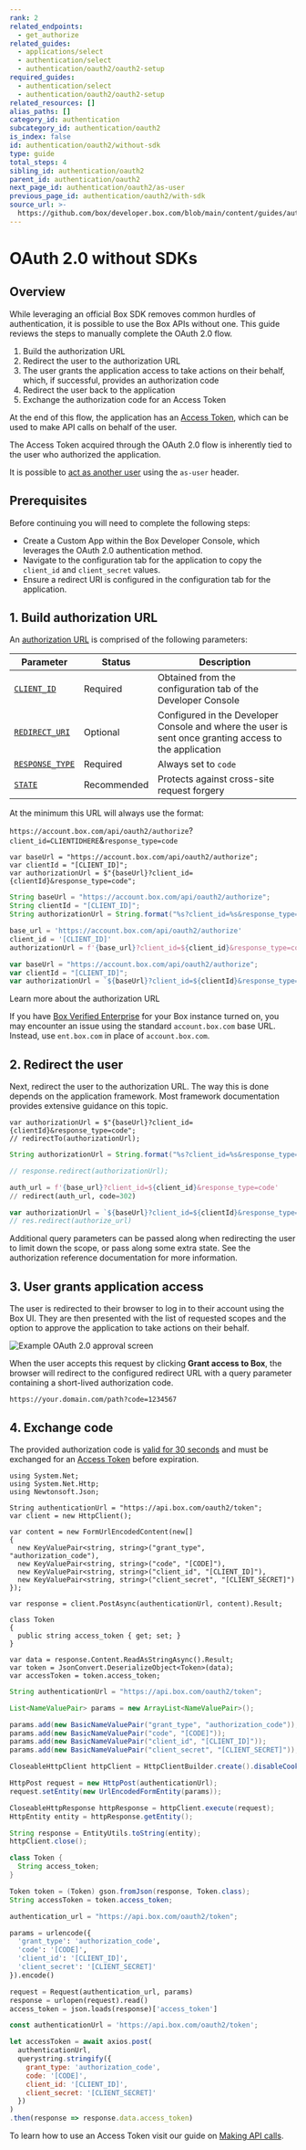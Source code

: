 ```yaml
---
rank: 2
related_endpoints:
  - get_authorize
related_guides:
  - applications/select
  - authentication/select
  - authentication/oauth2/oauth2-setup
required_guides:
  - authentication/select
  - authentication/oauth2/oauth2-setup
related_resources: []
alias_paths: []
category_id: authentication
subcategory_id: authentication/oauth2
is_index: false
id: authentication/oauth2/without-sdk
type: guide
total_steps: 4
sibling_id: authentication/oauth2
parent_id: authentication/oauth2
next_page_id: authentication/oauth2/as-user
previous_page_id: authentication/oauth2/with-sdk
source_url: >-
  https://github.com/box/developer.box.com/blob/main/content/guides/authentication/oauth2/without-sdk.md
---
```

# OAuth 2.0 without SDKs

## Overview

While leveraging an official Box SDK removes common hurdles of authentication,
it is possible to use the Box APIs without one. This guide reviews the steps to
manually complete the OAuth 2.0 flow.

1. Build the authorization URL
2. Redirect the user to the authorization URL
3. The user grants the application access to take actions on their behalf,
  which, if successful, provides an authorization code
4. Redirect the user back to the application
5. Exchange the authorization code for an Access Token

At the end of this flow, the application has an [Access Token][tokens], which
can be used to make API calls on behalf of the user.

<Message notice>

The Access Token acquired through the OAuth 2.0 flow is inherently tied to the
user who authorized the application.

It is possible to [act as another user](g://authentication/oauth2/as-user)
using the `as-user` header.

</Message>

## Prerequisites

Before continuing you will need to complete the following steps:

* Create a Custom App within the Box Developer Console, which leverages the
 OAuth 2.0 authentication method.
* Navigate to the configuration tab for the application to copy the `client_id`
 and `client_secret` values.
* Ensure a redirect URI is configured in the configuration tab for the
 application. 

## 1. Build authorization URL

An [authorization URL][auth] is comprised of the following parameters:

<!-- markdownlint-disable line-length -->

| Parameter          | Status       | Description
| ------------------ | ------------ | ----------------------------------------
| [`CLIENT_ID`][ci]    | Required     | Obtained from the configuration tab of the Developer Console                                           |
| [`REDIRECT_URI`][re] | Optional     | Configured in the Developer Console and where the user is sent once granting access to the application |
| [`RESPONSE_TYPE`][co]| Required     | Always set to `code`                                                                                   |
| [`STATE`][st]        | Recommended  | Protects against cross-site request forgery                                                            |

<!-- markdownlint-enable line-length -->

At the minimum this URL will always use the format:

<!-- markdownlint-disable line-length -->

`https://account.box.com/api/oauth2/authorize`?`client_id=CLIENTIDHERE`&`response_type=code`
<!-- markdownlint-enable line-length -->

<Tabs>

<Tab title='.Net'>

<!-- markdownlint-disable line-length -->

```dotnet
var baseUrl = "https://account.box.com/api/oauth2/authorize";
var clientId = "[CLIENT_ID]";
var authorizationUrl = $"{baseUrl}?client_id={clientId}&response_type=code";
```

<!-- markdownlint-enable line-length -->

</Tab>

<Tab title='Java'>

<!-- markdownlint-disable line-length -->

```java
String baseUrl = "https://account.box.com/api/oauth2/authorize";
String clientId = "[CLIENT_ID]";
String authorizationUrl = String.format("%s?client_id=%s&response_type=code", baseUrl, clientId);
```

<!-- markdownlint-enable line-length -->

</Tab>

<Tab title='Python'>

```python
base_url = 'https://account.box.com/api/oauth2/authorize'
client_id = '[CLIENT_ID]'
authorizationUrl = f'{base_url}?client_id=${client_id}&response_type=code'
```

</Tab>

<Tab title='Node'>

```js
var baseUrl = "https://account.box.com/api/oauth2/authorize";
var clientId = "[CLIENT_ID]";
var authorizationUrl = `${baseUrl}?client_id=${clientId}&response_type=code`;
```

</Tab>

</Tabs>

<CTA to="e://get-authorize">

Learn more about the authorization URL

</CTA>

<Message type='tip'>

If you have [Box Verified Enterprise][1] for your Box
instance turned on, you
may encounter an issue using the standard
`account.box.com` base URL.
Instead, use `ent.box.com` in place of `account.box.com`.

</Message>

## 2. Redirect the user

Next, redirect the user to the authorization URL. The way this is done depends
on the application framework. Most framework documentation provides extensive
guidance on this topic.

<Tabs>

<Tab title='.NET'>

```dotnet
var authorizationUrl = $"{baseUrl}?client_id={clientId}&response_type=code";
// redirectTo(authorizationUrl);
```

</Tab>

<Tab title='Java'>

<!-- markdownlint-disable line-length -->

```java
String authorizationUrl = String.format("%s?client_id=%s&response_type=code", baseUrl, clientId);

// response.redirect(authorizationUrl);
```

<!-- markdownlint-enable line-length -->

</Tab>

<Tab title='Python'>

```python
auth_url = f'{base_url}?client_id=${client_id}&response_type=code'
// redirect(auth_url, code=302)
```

</Tab>

<Tab title='Node'>

```js
var authorizationUrl = `${baseUrl}?client_id=${clientId}&response_type=code`;
// res.redirect(authorize_url)
```

</Tab>

</Tabs>

<!-- markdownlint-enable line-length -->

<Message>

Additional query parameters can be passed along when redirecting the user to
limit down the scope, or pass along some extra state. See the authorization
reference documentation for more information.

</Message>

## 3. User grants application access

The user is redirected to their browser to log in to their account using the Box
UI. They are then presented with the list of requested scopes and the option to
approve the application to take actions on their behalf.

<ImageFrame border center shadow width="400">

![Example OAuth 2.0 approval screen](./oauth2-grant.png)

</ImageFrame>

When the user accepts this request by clicking **Grant access to Box**, the
browser will redirect to the configured redirect URL with a query parameter
containing a short-lived authorization code.

```curl
https://your.domain.com/path?code=1234567
```

## 4. Exchange code

The provided authorization code is [valid for 30 seconds][thirty] and must be
exchanged for an [Access Token][at] before expiration.

<Tabs>

<Tab title='.NET'>

```dotnet
using System.Net;
using System.Net.Http;
using Newtonsoft.Json;

String authenticationUrl = "https://api.box.com/oauth2/token";
var client = new HttpClient();

var content = new FormUrlEncodedContent(new[]
{
  new KeyValuePair<string, string>("grant_type", "authorization_code"),
  new KeyValuePair<string, string>("code", "[CODE]"),
  new KeyValuePair<string, string>("client_id", "[CLIENT_ID]"),
  new KeyValuePair<string, string>("client_secret", "[CLIENT_SECRET]")
});

var response = client.PostAsync(authenticationUrl, content).Result;

class Token
{
  public string access_token { get; set; }
}

var data = response.Content.ReadAsStringAsync().Result;
var token = JsonConvert.DeserializeObject<Token>(data);
var accessToken = token.access_token;
```

</Tab>

<Tab title='Java'>

```java
String authenticationUrl = "https://api.box.com/oauth2/token";

List<NameValuePair> params = new ArrayList<NameValuePair>();

params.add(new BasicNameValuePair("grant_type", "authorization_code"));
params.add(new BasicNameValuePair("code", "[CODE]"));
params.add(new BasicNameValuePair("client_id", "[CLIENT_ID]"));
params.add(new BasicNameValuePair("client_secret", "[CLIENT_SECRET]"));

CloseableHttpClient httpClient = HttpClientBuilder.create().disableCookieManagement().build();

HttpPost request = new HttpPost(authenticationUrl);
request.setEntity(new UrlEncodedFormEntity(params));

CloseableHttpResponse httpResponse = httpClient.execute(request);
HttpEntity entity = httpResponse.getEntity();

String response = EntityUtils.toString(entity);
httpClient.close();

class Token {
  String access_token;
}

Token token = (Token) gson.fromJson(response, Token.class);
String accessToken = token.access_token;
```

</Tab>

<Tab title='Python'>

```python
authentication_url = "https://api.box.com/oauth2/token";

params = urlencode({
  'grant_type': 'authorization_code',
  'code': '[CODE]',
  'client_id': '[CLIENT_ID]',
  'client_secret': '[CLIENT_SECRET]'
}).encode()

request = Request(authentication_url, params)
response = urlopen(request).read()
access_token = json.loads(response)['access_token']
```

</Tab>

<Tab title='Node'>

```js
const authenticationUrl = 'https://api.box.com/oauth2/token';

let accessToken = await axios.post(
  authenticationUrl,
  querystring.stringify({
    grant_type: 'authorization_code',
    code: '[CODE]',
    client_id: '[CLIENT_ID]',
    client_secret: '[CLIENT_SECRET]'
  })
)
.then(response => response.data.access_token)
```

</Tab>

</Tabs>

To learn how to use an Access Token visit our guide on [Making API calls][apic].

[tokens]: g://authentication/tokens/access-tokens
[1]: https://support.box.com/hc/en-us/articles/360043693554-Box-Verified-Enterprise-Supported-Apps
[auth]: e://get-authorize/
[ci]: e://get-authorize/#param-client_id
[re]: e://get-authorize/#param-redirect_uri
[co]: e://get-authorize/#param-response_type
[st]: e://get-authorize/#param-state
[thirty]: g://api-calls/permissions-and-errors/expiration
[at]: e://post-oauth2-token/
[apic]: g://api-calls/
